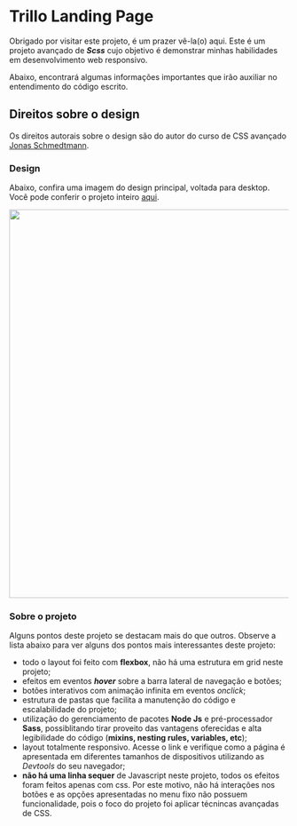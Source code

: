 # Trillo Landing Page

Obrigado por visitar este projeto, é um prazer vê-la(o) aqui. Este é um projeto avançado de ***Scss*** cujo objetivo é demonstrar minhas habilidades em desenvolvimento web responsivo.

Abaixo, encontrará algumas informações importantes que irão auxiliar no entendimento do código escrito.

## Direitos sobre o design

Os direitos autorais sobre o design são do autor do curso de CSS avançado [Jonas Schmedtmann](https://www.udemy.com/user/jonasschmedtmann/).

### Design

Abaixo, confira uma imagem do design principal, voltada para desktop. Você pode conferir o projeto inteiro [aqui](https://trillo-portfolio.herokuapp.com/).

<img src="https://raw.githubusercontent.com/tsirianni/random-images/main/Trillo/Trillo%20full%20size.png" height="700" width="700">



### Sobre o projeto
Alguns pontos deste projeto se destacam mais do que outros. Observe a lista abaixo para ver alguns dos pontos mais interessantes deste projeto:

* todo o layout foi feito com **flexbox**, não há uma estrutura em grid neste projeto;
* efeitos em eventos ***hover*** sobre a barra lateral de navegação e botões;
* botões interativos com animação infinita em eventos *onclick*;
* estrutura de pastas que facilita a manutenção do código e escalabilidade do projeto;
* utilização do gerenciamento de pacotes **Node Js** e pré-processador **Sass**, possiblitando tirar proveito das vantagens oferecidas e alta legibilidade do código (**mixins, nesting rules, variables, etc**);
* layout totalmente responsivo. Acesse o link e verifique como a página é apresentada em diferentes tamanhos de dispositivos utilizando as *Devtools* do seu navegador;
* **não há uma linha sequer** de Javascript neste projeto, todos os efeitos foram feitos apenas com css. Por este motivo, não há interações nos botões e as opções apresentadas no menu fixo não possuem funcionalidade, pois o foco do projeto foi aplicar técnincas avançadas de CSS.
